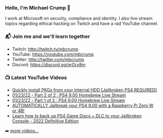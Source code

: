 ### Hello, I'm Michael Crump 👋

I work at Microsoft on security, compliance and identity. I also live stream topics regarding ethical hacking on Twitch and have a rad YouTube channel. 

### 📬 Join me and we'll learn together

- Twitch: http://twitch.tv/mbcrump
- YouTube: https://youtube.com/mbcrump
- Twitter: http://twitter.com/mbcrump
- Discord: https://discord.gg/qrGrx8m

### 📺 Latest YouTube Videos

<!-- YOUTUBE:START -->
- [Quickly install PKGs from your Internal HDD [Jailbroken PS4 REQUIRED]](https://www.youtube.com/watch?v=12PumfZLzHg)
- [01/23/22 - Part 2 of 2 : PS4 9.00 Homebrew Live Stream](https://www.youtube.com/watch?v=DUMwhSebbAk)
- [01/23/22 - Part 1 of 2 : PS4 9.00 Homebrew Live Stream](https://www.youtube.com/watch?v=rRd5HtelB1Y)
- [AUTOMATICALLY Jailbreak your PS4 9.00 with a Raspberry Pi Zero W or 4B!](https://www.youtube.com/watch?v=cQhh54tIvYA)
- [Learn how to back up PS4 Game Discs + DLC to your Jailbroken Console - 2022 Definitive Edition](https://www.youtube.com/watch?v=n2T0O6dmYkY)
<!-- YOUTUBE:END -->

➡️ [more videos...](https://youtube.com/mbcrump)

